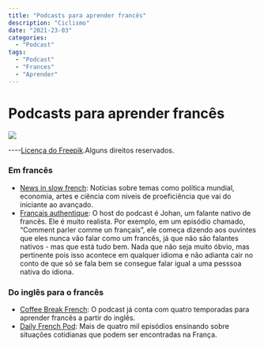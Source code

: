 ```yaml
---
title: "Podcasts para aprender francês"
description: "Ciclismo"
date: "2021-23-03"
categories:
  - "Podcast"
tags:
  - "Podcast"
  - "Frances"
  - "Aprender"
---
```




# Podcasts para aprender francês

![](https://i.imgur.com/VMQYx53.jpg)

----[Licença do Freepik](https://br.freepik.com/vetores-gratis/pequenos-homens-e-mulheres-ouvindo-radio-ou-transmitindo-ilustracao-plana-ilustracao-de-desenho-animado_12699866.htm#page=1&query=podcast&position=37).Alguns direitos reservados.


### Em francês

- [News in slow french](https://www.newsinslowfrench.com/): Notícias sobre temas como política mundial, economia, artes e ciência com niveis de proeficiência que vai do iniciante ao avançado.
- [Francais authentique](https://www.francaisauthentique.com/podcasts/): O host do podcast é Johan, um falante nativo de francês. Ele é muito realista. Por exemplo, em um episódio chamado, “Comment parler comme un français”, ele começa dizendo aos ouvintes que eles nunca vão falar como um francês, já que não são falantes nativos - mas que está tudo bem. Nada que não seja muito óbvio, mas pertinente pois isso acontece em qualquer idioma e não adianta cair no conto de que só se fala bem se consegue falar igual a uma pesssoa nativa do idiona.



### Do inglês para o francês

- [Coffee Break French](https://coffeebreaklanguages.com/coffeebreakfrench/): O podcast já conta com quatro temporadas para aprender francês a partir do inglês.  
- [Daily French Pod](https://dailyfrenchpod.com/): Mais de quatro mil episódios ensinando sobre situações cotidianas que podem ser encontradas na França.

